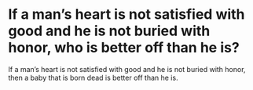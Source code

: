 # If a man’s heart is not satisfied with good and he is not buried with honor, who is better off than he is?

If a man’s heart is not satisfied with good and he is not buried with honor, then a baby that is born dead is better off than he is.
